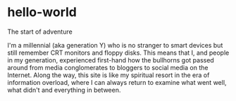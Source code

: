 # hello-world
The start of adventure

I'm a millennial (aka generation Y) who is no stranger to smart devices but still remember CRT monitors and floppy disks. This means that I, and people in my generation, experienced first-hand how the bullhorns got passed around from media conglomerates to bloggers to social media on the Internet. Along the way, this site is like my spiritual resort in the era of information overload, where I can always return to examine what went well, what didn't and everything in between.

